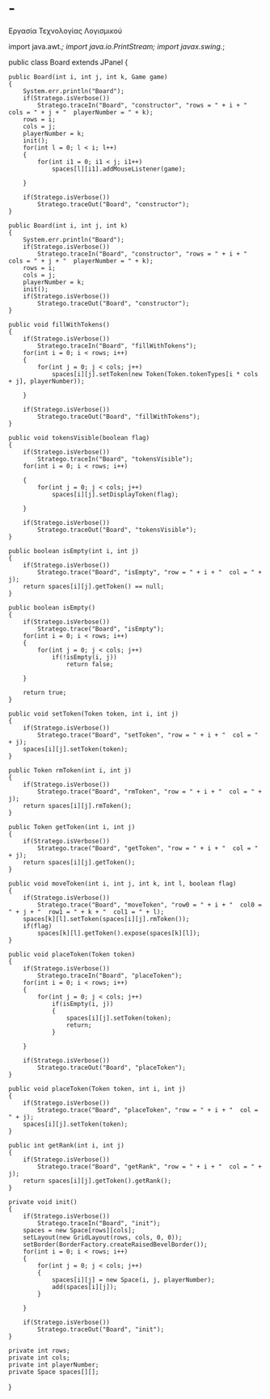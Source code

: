 # -
Εργασία Τεχνολογίας Λογισμικού




import java.awt.*;
import java.io.PrintStream;
import javax.swing.*;

public class Board extends JPanel
{

    public Board(int i, int j, int k, Game game)
    {
        System.err.println("Board");
        if(Stratego.isVerbose())
            Stratego.traceIn("Board", "constructor", "rows = " + i + "  cols = " + j + "  playerNumber = " + k);
        rows = i;
        cols = j;
        playerNumber = k;
        init();
        for(int l = 0; l < i; l++)
        {
            for(int i1 = 0; i1 < j; i1++)
                spaces[l][i1].addMouseListener(game);

        }

        if(Stratego.isVerbose())
            Stratego.traceOut("Board", "constructor");
    }

    public Board(int i, int j, int k)
    {
        System.err.println("Board");
        if(Stratego.isVerbose())
            Stratego.traceIn("Board", "constructor", "rows = " + i + "  cols = " + j + "  playerNumber = " + k);
        rows = i;
        cols = j;
        playerNumber = k;
        init();
        if(Stratego.isVerbose())
            Stratego.traceOut("Board", "constructor");
    }

    public void fillWithTokens()
    {
        if(Stratego.isVerbose())
            Stratego.traceIn("Board", "fillWithTokens");
        for(int i = 0; i < rows; i++)
        {
            for(int j = 0; j < cols; j++)
                spaces[i][j].setToken(new Token(Token.tokenTypes[i * cols + j], playerNumber));

        }

        if(Stratego.isVerbose())
            Stratego.traceOut("Board", "fillWithTokens");
    }

    public void tokensVisible(boolean flag)
    {
        if(Stratego.isVerbose())
            Stratego.traceIn("Board", "tokensVisible");
        for(int i = 0; i < rows; i++)

        {
            for(int j = 0; j < cols; j++)
                spaces[i][j].setDisplayToken(flag);

        }

        if(Stratego.isVerbose())
            Stratego.traceOut("Board", "tokensVisible");
    }

    public boolean isEmpty(int i, int j)
    {
        if(Stratego.isVerbose())
            Stratego.trace("Board", "isEmpty", "row = " + i + "  col = " + j);
        return spaces[i][j].getToken() == null;
    }

    public boolean isEmpty()
    {
        if(Stratego.isVerbose())
            Stratego.trace("Board", "isEmpty");
        for(int i = 0; i < rows; i++)
        {
            for(int j = 0; j < cols; j++)
                if(!isEmpty(i, j))
                    return false;

        }

        return true;
    }

    public void setToken(Token token, int i, int j)
    {
        if(Stratego.isVerbose())
            Stratego.trace("Board", "setToken", "row = " + i + "  col = " + j);
        spaces[i][j].setToken(token);
    }

    public Token rmToken(int i, int j)
    {
        if(Stratego.isVerbose())
            Stratego.trace("Board", "rmToken", "row = " + i + "  col = " + j);
        return spaces[i][j].rmToken();
    }

    public Token getToken(int i, int j)
    {
        if(Stratego.isVerbose())
            Stratego.trace("Board", "getToken", "row = " + i + "  col = " + j);
        return spaces[i][j].getToken();
    }

    public void moveToken(int i, int j, int k, int l, boolean flag)
    {
        if(Stratego.isVerbose())
            Stratego.trace("Board", "moveToken", "row0 = " + i + "  col0 = " + j + "  row1 = " + k + "  col1 = " + l);
        spaces[k][l].setToken(spaces[i][j].rmToken());
        if(flag)
            spaces[k][l].getToken().expose(spaces[k][l]);
    }

    public void placeToken(Token token)
    {
        if(Stratego.isVerbose())
            Stratego.traceIn("Board", "placeToken");
        for(int i = 0; i < rows; i++)
        {
            for(int j = 0; j < cols; j++)
                if(isEmpty(i, j))
                {
                    spaces[i][j].setToken(token);
                    return;
                }

        }

        if(Stratego.isVerbose())
            Stratego.traceOut("Board", "placeToken");
    }

    public void placeToken(Token token, int i, int j)
    {
        if(Stratego.isVerbose())
            Stratego.trace("Board", "placeToken", "row = " + i + "  col = " + j);
        spaces[i][j].setToken(token);
    }

    public int getRank(int i, int j)
    {
        if(Stratego.isVerbose())
            Stratego.trace("Board", "getRank", "row = " + i + "  col = " + j);
        return spaces[i][j].getToken().getRank();
    }

    private void init()
    {
        if(Stratego.isVerbose())
            Stratego.traceIn("Board", "init");
        spaces = new Space[rows][cols];
        setLayout(new GridLayout(rows, cols, 0, 0));
        setBorder(BorderFactory.createRaisedBevelBorder());
        for(int i = 0; i < rows; i++)
        {
            for(int j = 0; j < cols; j++)
            {
                spaces[i][j] = new Space(i, j, playerNumber);
                add(spaces[i][j]);
            }

        }

        if(Stratego.isVerbose())
            Stratego.traceOut("Board", "init");
    }

    private int rows;
    private int cols;
    private int playerNumber;
    private Space spaces[][];
}
